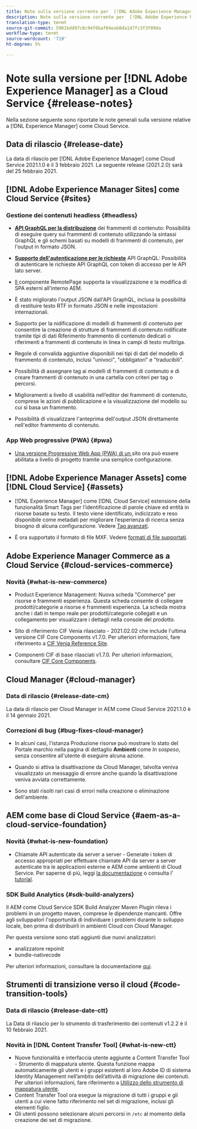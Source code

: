 ```yaml
---
title: Note sulla versione corrente per  [!DNL Adobe Experience Manager] come Cloud Service.
description: Note sulla versione corrente per  [!DNL Adobe Experience Manager] come Cloud Service.
translation-type: tm+mt
source-git-commit: 5901bdd97c8c94f6baf04eab8da1d7fc3f3f89da
workflow-type: tm+mt
source-wordcount: '719'
ht-degree: 5%

---
```



# Note sulla versione per [!DNL Adobe Experience Manager] as a Cloud Service {#release-notes}

Nella sezione seguente sono riportate le note generali sulla versione relative a [!DNL Experience Manager] come Cloud Service.

## Data di rilascio {#release-date}

La data di rilascio per [!DNL Adobe Experience Manager] come Cloud Service 2021.1.0 è il 3 febbraio 2021.
La seguente release (2021.2.0) sarà del 25 febbraio 2021.

## [!DNL Adobe Experience Manager Sites] come Cloud Service  {#sites}

### Gestione dei contenuti headless {#headless}

* **[API GraphQL per la distribuzione](/help/assets/content-fragments/graphql-api-content-fragments.md)** dei frammenti di contenuto: Possibilità di eseguire query sui frammenti di contenuto utilizzando la sintassi GraphQL e gli schemi basati su modelli di frammenti di contenuto, per l&#39;output in formato JSON.

* **[Supporto dell&#39;autenticazione per le richieste](/help/assets/content-fragments/graphql-authentication-content-fragments.md)** API GraphQL: Possibilità di autenticare le richieste API GraphQL con token di accesso per le API lato server.

* [Il ](/help/implementing/developing/hybrid/remote-page.md) componente RemotePage supporta la visualizzazione e la modifica di SPA esterni all&#39;interno AEM.

* È stato migliorato l&#39;output JSON dall&#39;API GraphQL, inclusa la possibilità di restituire testo RTF in formato JSON e nelle impostazioni internazionali.

* Supporto per la nidificazione di modelli di frammenti di contenuto per consentire la creazione di strutture di frammenti di contenuto nidificate tramite tipi di dati Riferimento frammento di contenuto dedicati o riferimenti a frammenti di contenuto in linea in campi di testo multiriga.

* Regole di convalida aggiuntive disponibili nei tipi di dati del modello di frammento di contenuto, inclusi &quot;univoci&quot;, &quot;obbligatori&quot; e &quot;traducibili&quot;.

* Possibilità di assegnare tag ai modelli di frammenti di contenuto e di creare frammenti di contenuto in una cartella con criteri per tag o percorsi.

* Miglioramenti a livello di usabilità nell’editor dei frammenti di contenuto, comprese le azioni di pubblicazione e la visualizzazione del modello su cui si basa un frammento.

* Possibilità di visualizzare l&#39;anteprima dell&#39;output JSON direttamente nell&#39;editor frammento di contenuto.

### App Web progressive (PWA) {#pwa}

* [Una versione Progressive Web App (PWA) di un ](/help/sites-cloud/authoring/features/enable-pwa.md)  sito ora può essere abilitata a livello di progetto tramite una semplice configurazione.

## [!DNL Adobe Experience Manager Assets] come  [!DNL Cloud Service] {#assets}

* [!DNL Experience Manager] come  [!DNL Cloud Service] estensione della funzionalità Smart Tags per l’identificazione di parole chiave ed entità in risorse basate su testo. Il testo viene identificato, indicizzato e reso disponibile come metadati per migliorare l’esperienza di ricerca senza bisogno di alcuna configurazione. Vedere [Tag avanzati](/help/assets/smart-tags.md).

* È ora supportato il formato di file MXF. Vedere [formati di file supportati](/help/assets/file-format-support.md#video-formats).

## Adobe Experience Manager Commerce as a Cloud Service {#cloud-services-commerce}

### Novità {#what-is-new-commerce}

* Product Experience Management: Nuova scheda &quot;Commerce&quot; per risorse e frammenti esperienza. Questa scheda consente di collegare prodotti/categorie a risorse e frammenti esperienza. La scheda mostra anche i dati in tempo reale per prodotti/categorie collegati e un collegamento per visualizzare i dettagli nella console del prodotto.

* Sito di riferimento CIF Venia rilasciato - 2021.02.02 che include l&#39;ultima versione CIF Core Components v1.7.0. Per ulteriori informazioni, fare riferimento a [CIF Venia Reference Site](https://github.com/adobe/aem-cif-guides-venia/releases/tag/venia-2021.02.02).

* Componenti CIF di base rilasciati v1.7.0. Per ulteriori informazioni, consultare [CIF Core Components](https://github.com/adobe/aem-core-cif-components/releases/tag/core-cif-components-reactor-1.7.0).

## Cloud Manager {#cloud-manager}

### Data di rilascio {#release-date-cm}

La data di rilascio per Cloud Manager in AEM come Cloud Service 2021.1.0 è il 14 gennaio 2021.

### Correzioni di bug {#bug-fixes-cloud-manager}

* In alcuni casi, l&#39;istanza Produzione risorse può mostrare lo stato del Portale marchio nella pagina di dettaglio **Ambienti** come *In sospeso*, senza consentire all&#39;utente di eseguire alcuna azione.

* Quando si attiva la disattivazione da Cloud Manager, talvolta veniva visualizzato un messaggio di errore anche quando la disattivazione veniva avviata correttamente.

* Sono stati risolti rari casi di errori nella creazione o eliminazione dell&#39;ambiente.

## AEM come base di Cloud Service {#aem-as-a-cloud-service-foundation}

### Novità {#what-is-new-foundation}

* Chiamate API autenticate da server a server - Generate i token di accesso appropriati per effettuare chiamate API da server a server autenticate tra le applicazioni esterne e AEM come ambienti di Cloud Service. Per saperne di più, leggi [la documentazione](/help/implementing/developing/introduction/generating-access-tokens-for-server-side-apis.md) o consulta l&#39; [tutorial](https://experienceleague.adobe.com/docs/experience-manager-learn/getting-started-with-aem-headless/authentication/overview.html?lang=en#authentication).

### SDK Build Analytics {#sdk-build-analyzers}

Il AEM come Cloud Service SDK Build Analyzer Maven Plugin rileva i problemi in un progetto maven, comprese le dipendenze mancanti. Offre agli sviluppatori l&#39;opportunità di individuare i problemi durante lo sviluppo locale, ben prima di distribuirli in ambienti Cloud con Cloud Manager.

Per questa versione sono stati aggiunti due nuovi analizzatori:

* analizzatore repoinit
* bundle-nativecode

Per ulteriori informazioni, consultare la documentazione [qui](https://experienceleague.adobe.com/docs/experience-manager-core-components/using/developing/archetype/build-analyzer-maven-plugin.html?lang=en#developing).

## Strumenti di transizione verso il cloud {#code-transition-tools}

### Data di rilascio {#release-date-ctt}

La Data di rilascio per lo strumento di trasferimento dei contenuti v1.2.2 è il 10 febbraio 2021.

### Novità in [!DNL Content Transfer Tool] {#what-is-new-ctt}

* Nuove funzionalità e interfaccia utente aggiunte a Content Transfer Tool - Strumento di mappatura utente. Questa funzione mappa automaticamente gli utenti e i gruppi esistenti al loro Adobe   ID di sistema Identity Management nell’ambito dell’attività di migrazione dei contenuti. Per ulteriori informazioni, fare riferimento a [Utilizzo dello strumento di mappatura utente](https://experienceleague.adobe.com/docs/experience-manager-cloud-service/moving/cloud-migration/content-transfer-tool/using-user-mapping-tool.html).
* Content Transfer Tool ora esegue la migrazione di tutti i gruppi e gli utenti a cui viene fatto riferimento nel set di migrazione, inclusi gli elementi figlio.
* Gli utenti possono selezionare alcuni percorsi in `/etc` al momento della creazione dei set di migrazione.
